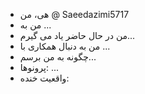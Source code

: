 - هی، من @ Saeedazimi5717
- من به ...
- من در حال حاضر یاد می گیرم...
- من به دنبال همکاری با ...
- چگونه به من برسم...
- پرونوها: ...
- واقعیت خنده: 

<!---
سعید گیمی ۵۷۱۷/Saeedazimi5717 (به انگلیسی: Saeedazimi5717) یک مخزن ویژه است زیرا README.md آن در پروفایل GitHub شما ظاهر می شود.
می توانید لینک پیش بینی را کلیک کنید تا به تغییرات خود نگاه کنید.
--->
